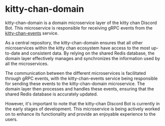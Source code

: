 # kitty-chan-domain

kitty-chan-domain is a domain microservice layer of the kitty chan Discord Bot. This microservice is responsible for receiving gRPC events from the [kitty-chan-events](https://github.com/live-apps-in/kitty-chan-events) service. 

As a central repository, the kitty-chan-domain ensures that all other microservices within the kitty chan ecosystem have access to the most up-to-date and consistent data. By relying on the shared Redis database, the domain layer effectively manages and synchronizes the information used by all the microservices. 

The communication between the different microservices is facilitated through gRPC events, with the kitty-chan-events service being responsible for sending these events to the kitty-chan-domain microservice. The domain layer then processes and handles these events, ensuring that the shared Redis database is accurately updated.

However, it's important to note that the kitty-chan Discord Bot is currently in the early stages of development. This microservice is being actively worked on to enhance its functionality and provide an enjoyable experience to the users.
